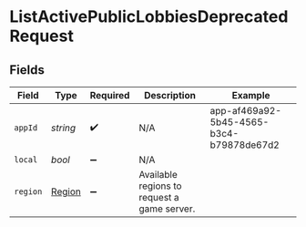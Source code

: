 # ListActivePublicLobbiesDeprecatedRequest


## Fields

| Field                                       | Type                                        | Required                                    | Description                                 | Example                                     |
| ------------------------------------------- | ------------------------------------------- | ------------------------------------------- | ------------------------------------------- | ------------------------------------------- |
| `appId`                                     | *string*                                    | :heavy_check_mark:                          | N/A                                         | app-af469a92-5b45-4565-b3c4-b79878de67d2    |
| `local`                                     | *bool*                                      | :heavy_minus_sign:                          | N/A                                         |                                             |
| `region`                                    | [Region](../../Models/Shared/Region.md)     | :heavy_minus_sign:                          | Available regions to request a game server. |                                             |